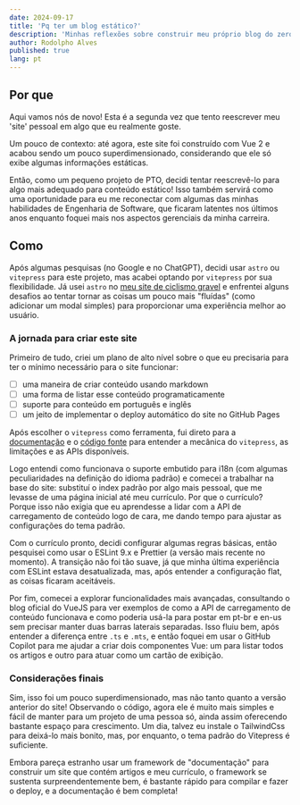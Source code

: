 ```yaml
---
date: 2024-09-17
title: 'Pq ter um blog estático?'
description: 'Minhas reflexões sobre construir meu próprio blog do zero'
author: Rodolpho Alves
published: true
lang: pt
---
```


## Por que

Aqui vamos nós de novo! Esta é a segunda vez que tento reescrever meu 'site' pessoal em algo que eu realmente goste.

Um pouco de contexto: até agora, este site foi construído com Vue 2 e acabou sendo um pouco superdimensionado, considerando que ele só exibe algumas informações estáticas.

Então, como um pequeno projeto de PTO, decidi tentar reescrevê-lo para algo mais adequado para conteúdo estático! Isso também servirá como uma oportunidade para eu me reconectar com algumas das minhas habilidades de Engenharia de Software, que ficaram latentes nos últimos anos enquanto foquei mais nos aspectos gerenciais da minha carreira.

## Como

Após algumas pesquisas (no Google e no ChatGPT), decidi usar `astro` ou `vitepress` para este projeto, mas acabei optando por `vitepress` por sua flexibilidade. Já usei `astro` no [meu site de ciclismo gravel](https://github.com/rodolphocastro/br.com.gravel-alves) e enfrentei alguns desafios ao tentar tornar as coisas um pouco mais "fluídas" (como adicionar um modal simples) para proporcionar uma experiência melhor ao usuário.

### A jornada para criar este site

Primeiro de tudo, criei um plano de alto nível sobre o que eu precisaria para ter o mínimo necessário para o site funcionar:

- [ ] uma maneira de criar conteúdo usando markdown
- [ ] uma forma de listar esse conteúdo programaticamente
- [ ] suporte para conteúdo em português e inglês
- [ ] um jeito de implementar o deploy automático do site no GitHub Pages

Após escolher o `vitepress` como ferramenta, fui direto para a [documentação](https://vitepress.dev/guide/what-is-vitepress) e o [código fonte](https://github.com/vuejs/vitepress/tree/main/docs) para entender a mecânica do `vitepress`, as limitações e as APIs disponíveis.

Logo entendi como funcionava o suporte embutido para i18n (com algumas peculiaridades na definição do idioma padrão) e comecei a trabalhar na base do site: substituí o index padrão por algo mais pessoal, que me levasse de uma página inicial até meu currículo. Por que o currículo? Porque isso não exigia que eu aprendesse a lidar com a API de carregamento de conteúdo logo de cara, me dando tempo para ajustar as configurações do tema padrão.

Com o currículo pronto, decidi configurar algumas regras básicas, então pesquisei como usar o ESLint 9.x e Prettier (a versão mais recente no momento). A transição não foi tão suave, já que minha última experiência com ESLint estava desatualizada, mas, após entender a configuração flat, as coisas ficaram aceitáveis.

Por fim, comecei a explorar funcionalidades mais avançadas, consultando o blog oficial do VueJS para ver exemplos de como a API de carregamento de conteúdo funcionava e como poderia usá-la para postar em pt-br e en-us sem precisar manter duas barras laterais separadas. Isso fluiu bem, após entender a diferença entre `.ts` e `.mts`, e então foquei em usar o GitHub Copilot para me ajudar a criar dois componentes Vue: um para listar todos os artigos e outro para atuar como um cartão de exibição.

### Considerações finais

Sim, isso foi um pouco superdimensionado, mas não tanto quanto a versão anterior do site! Observando o código, agora ele é muito mais simples e fácil de manter para um projeto de uma pessoa só, ainda assim oferecendo bastante espaço para crescimento. Um dia, talvez eu instale o TailwindCss para deixá-lo mais bonito, mas, por enquanto, o tema padrão do Vitepress é suficiente.

Embora pareça estranho usar um framework de "documentação" para construir um site que contém artigos e meu currículo, o framework se sustenta surpreendentemente bem, é bastante rápido para compilar e fazer o deploy, e a documentação é bem completa!
